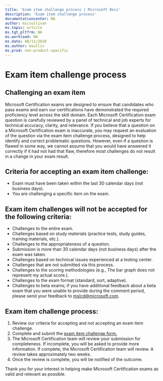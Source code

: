 ```yaml
---
title: 'Exam item challenge process | Microsoft Docs'
description: 'Exam item challenge process'
documentationcenter: NA
author: micsullivan
ms.topic: article
ms.tgt_pltfrm: NA
ms.workload: NA
ms.date: 08/11/2020
ms.author: msulliv
ms.prod: non-product-specific
---
```

# Exam item challenge process

## Challenging an exam item

Microsoft Certification exams are designed to ensure that candidates who pass exams and earn our certifications have demonstrated the required proficiency level across the skill domain. Each Microsoft Certification exam question is carefully reviewed by a panel of technical and job experts for technical accuracy, clarity, and relevance. If you believe that a question on a Microsoft Certification exam is inaccurate, you may request an evaluation of the question via the exam item challenge process, designed to help identify and correct problematic questions. However, even if a question is flawed in some way, we cannot assume that you would have answered it correctly if it had not had that flaw, therefore most challenges do not result in a change in your exam result.

## Criteria for accepting an exam item challenge:

- Exam must have been taken within the last 30 calendar days (not business days).
- You are challenging a specific item on the exam.

## Exam item challenges will not be accepted for the following criteria:

- Challenges to the entire exam.
- Challenges based on study materials (practice tests, study guides, training materials, etc.).
- Challenges to the appropriateness of a question.
- Submission is more than 30 calendar days (not business days) after the exam was taken.
- Challenges based on technical issues experienced at a testing center.
- Challenges that are not submitted via this process.
- Challenges to the scoring methodologies (e.g., The bar graph does not represent my actual score.).
- Challenges to the exam format (standard, sort, adaptive).
- Challenges to beta exams; if you have additional feedback about a beta exam that you were unable to provide during the comment period, please send your feedback to [mslcd@microsoft.com](mailto:mslcd@microsoft.com).

## Exam item challenge process:

1. Review our criteria for accepting and not accepting an exam item challenge.
2. Complete and submit the [exam item challenge form.](https://forms.office.com/Pages/ResponsePage.aspx?id=v4j5cvGGr0GRqy180BHbR_ISAtLPKo9OtWclB8hC17dUOEpJNklTMlBWWFc0UUI2VjJBTUI5REVWUC4u)
3. The Microsoft Certification team will review your submission for completeness. If incomplete, you will be asked to provide more information. If complete, the Microsoft Certification team will review. A review takes approximately two weeks.
4. Once the review is complete, you will be notified of the outcome.

Thank you for your interest in helping make Microsoft Certification exams as valid and relevant as possible.
